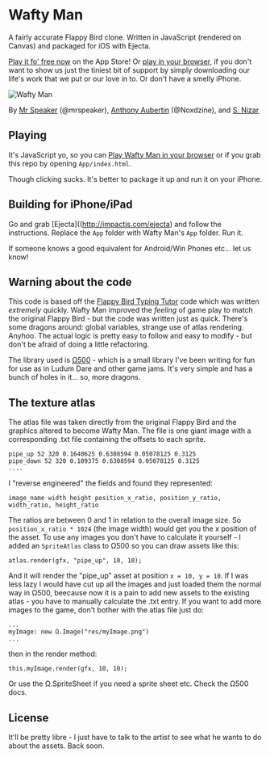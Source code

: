 # Wafty Man

A fairly accurate Flappy Bird clone. Written in JavaScript (rendered on Canvas) and packaged for iOS with Ejecta.

[Play it fo' free now](https://itunes.apple.com/us/app/wafty-man/id824792309) on the App Store! Or [play in your browser](http://mrspeaker.github.io/wafty-man/App/), if you don't want to show us just the tiniest bit of support by simply downloading our life's work that we put or our love in to. Or don't have a smelly iPhone.

![Wafty Man](http://a2.mzstatic.com/us/r30/Purple6/v4/71/b2/b5/71b2b561-537d-fce3-a438-15c27da5a169/screen568x568.jpeg)

By [Mr Speaker](http://www.mrspeaker.net/) (@mrspeaker), [Anthony Aubertin](http://dribbble.com/Noxdzine) (@Noxdzine), and [S. Nizar](http://morningpotion.com)

## Playing

It's JavaScript yo, so you can [Play Wafty Man in your browser](http://mrspeaker.github.io/wafty-man/App/) or if you grab this repo by opening `App/index.html`.

Though clicking sucks. It's better to package it up and run it on your iPhone.

## Building for iPhone/iPad

Go and grab [Ejecta]((http://impactjs.com/ejecta) and follow the instructions. Replace the `App` folder with Wafty Man's `App` folder. Run it.

If someone knows a good equivalent for Android/Win Phones etc... let us know!

## Warning about the code

This code is based off the [Flappy Bird Typing Tutor](https://github.com/mrspeaker/Omega500/tree/master/ex/flapjam) code which was written *extremely* quickly. Wafty Man improved the *feeling* of game play to match the original Flappy Bird - but the code was written just as quick. There's some dragons around: global variables, strange use of atlas rendering. Anyhoo. The actual logic is pretty easy to follow and easy to modify - but don't be afraid of doing a little refactoring.

The library used is [Ω500](https://github.com/mrspeaker/Omega500) - which is a small library I've been writing for fun for use as in Ludum Dare and other game jams. It's very simple and has a bunch of holes in it... so, more dragons.

## The texture atlas

The atlas file was taken directly from the original Flappy Bird and the graphics altered to become Wafty Man. The file is one giant image with a corresponding .txt file containing the offsets to each sprite.

    pipe_up 52 320 0.1640625 0.6308594 0.05078125 0.3125
    pipe_down 52 320 0.109375 0.6308594 0.05078125 0.3125
    ....

I "reverse engineered" the fields and found they represented:

    image_name width height position_x_ratio, position_y_ratio, width_ratio, height_ratio

The ratios are between 0 and 1 in relation to the overall image size. So `position_x_ratio * 1024` (the image width) would get you the x position of the asset. To use any images you don't have to calculate it yourself - I added an `SpriteAtlas` class to Ω500 so you can draw assets like this:

    atlas.render(gfx, "pipe_up", 10, 10);

And it will render the "pipe_up" asset at position `x = 10, y = 10`. If I was less lazy I would have cut up all the images and just loaded them the normal way in Ω500, beecause now it is a pain to add new assets to the existing atlas - you have to manually calculate the .txt entry. If you want to add more images to the game, don't bother with the atlas file just do:

    ...
    myImage: new Ω.Image("res/myImage.png")
    ...

then in the render method:

    this.myImage.render(gfx, 10, 10);

Or use the Ω.SpriteSheet if you need a sprite sheet etc. Check the Ω500 docs.

## License

It'll be pretty libre - I just have to talk to the artist to see what he wants to do about the assets. Back soon.








